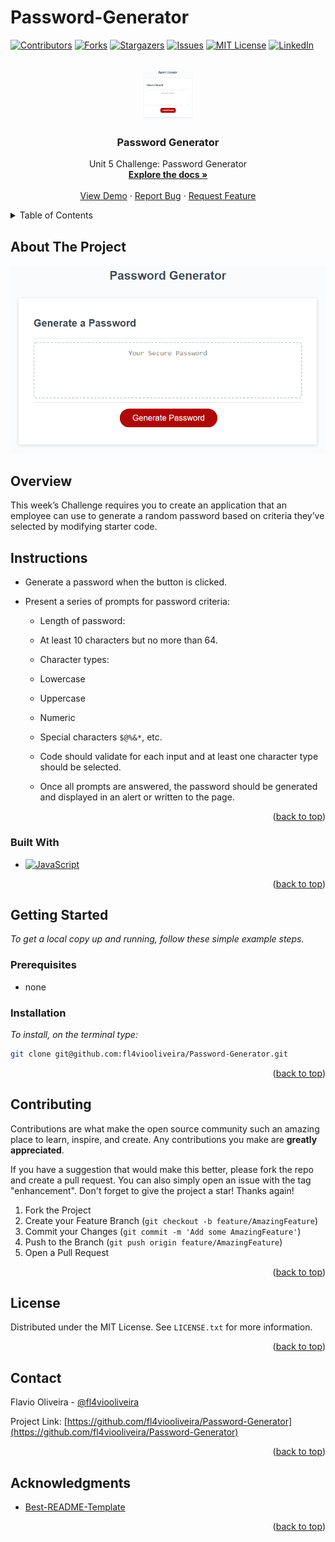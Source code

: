 # Password-Generator
<!-- Improved compatibility of back to top link: See: https://github.com/othneildrew/Best-README-Template/pull/73 -->
<a name="readme-top"></a>

<!-- PROJECT SHIELDS -->
<!--
*** I'm using markdown "reference style" links for readability.
*** Reference links are enclosed in brackets [ ] instead of parentheses ( ).
*** See the bottom of this document for the declaration of the reference variables
*** for contributors-url, forks-url, etc. This is an optional, concise syntax you may use.
*** https://www.markdownguide.org/basic-syntax/#reference-style-links
-->
[![Contributors][contributors-shield]][contributors-url]
[![Forks][forks-shield]][forks-url]
[![Stargazers][stars-shield]][stars-url]
[![Issues][issues-shield]][issues-url]
[![MIT License][license-shield]][license-url]
[![LinkedIn][linkedin-shield]][linkedin-url]



<!-- PROJECT LOGO -->
<br />
<div align="center">
  <a href="https://github.com/fl4viooliveira/Password-Generator">
    <img src="./page.png" alt="Logo" width="80" height="80">
  </a>

<h3 align="center">Password Generator</h3>

  <p align="center">
    Unit 5 Challenge: Password Generator
    <br />
    <a href="https://github.com/fl4viooliveira/Password-Generator"><strong>Explore the docs »</strong></a>
    <br />
    <br />
    <a href="https://github.com/fl4viooliveira/Password-Generator">View Demo</a>
    ·
    <a href="https://github.com/fl4viooliveira/Password-Generator/issues">Report Bug</a>
    ·
    <a href="https://github.com/fl4viooliveira/Password-Generator/issues">Request Feature</a>
  </p>
</div>



<!-- TABLE OF CONTENTS -->
<details>
  <summary>Table of Contents</summary>
  <ol>
    <li>
      <a href="#about-the-project">About The Project</a>
      <ul>
        <li><a href="#built-with">Built With</a></li>
      </ul>
    </li>
    <li>
      <a href="#getting-started">Getting Started</a>
      <ul>
        <li><a href="#prerequisites">Prerequisites</a></li>
        <li><a href="#installation">Installation</a></li>
      </ul>
    </li>
    <li><a href="#contributing">Contributing</a></li>
    <li><a href="#license">License</a></li>
    <li><a href="#contact">Contact</a></li>
    <li><a href="#acknowledgments">Acknowledgments</a></li>
  </ol>
</details>



<!-- ABOUT THE PROJECT -->
## About The Project

[![Password Generator][product-screenshot]](https://fl4viooliveira.github.io/Password-Generator/)

## Overview

This week’s Challenge requires you to create an application that an employee can use to generate a random password based on criteria they’ve selected by modifying starter code.

## Instructions

- Generate a password when the button is clicked.

- Present a series of prompts for password criteria:

  - Length of password:

  - At least 10 characters but no more than 64.

  - Character types:

  - Lowercase

  - Uppercase

  - Numeric

  - Special characters `$@%&*`, etc.

  - Code should validate for each input and at least one character type should be selected.

  - Once all prompts are answered, the password should be generated and displayed in an alert or written to the page.

<p align="right">(<a href="#readme-top">back to top</a>)</p>



### Built With


* [![JavaScript][JavaScript]][JavaScript-url]

<p align="right">(<a href="#readme-top">back to top</a>)</p>



<!-- GETTING STARTED -->
## Getting Started

_To get a local copy up and running, follow these simple example steps._


### Prerequisites

* none

### Installation

_To install, on the terminal type:_
   ```sh
   git clone git@github.com:fl4viooliveira/Password-Generator.git
   ```
<p align="right">(<a href="#readme-top">back to top</a>)</p>


<!-- CONTRIBUTING -->
## Contributing

Contributions are what make the open source community such an amazing place to learn, inspire, and create. Any contributions you make are **greatly appreciated**.

If you have a suggestion that would make this better, please fork the repo and create a pull request. You can also simply open an issue with the tag "enhancement".
Don't forget to give the project a star! Thanks again!

1. Fork the Project
2. Create your Feature Branch (`git checkout -b feature/AmazingFeature`)
3. Commit your Changes (`git commit -m 'Add some AmazingFeature'`)
4. Push to the Branch (`git push origin feature/AmazingFeature`)
5. Open a Pull Request

<p align="right">(<a href="#readme-top">back to top</a>)</p>



<!-- LICENSE -->
## License

Distributed under the MIT License. See `LICENSE.txt` for more information.

<p align="right">(<a href="#readme-top">back to top</a>)</p>



<!-- CONTACT -->
## Contact

Flavio Oliveira - [@fl4viooliveira](https://twitter.com/fl4viooliveira) 

Project Link: [https://github.com/fl4viooliveira/Password-Generator](https://github.com/fl4viooliveira/Password-Generator)

<p align="right">(<a href="#readme-top">back to top</a>)</p>



<!-- ACKNOWLEDGMENTS -->
## Acknowledgments

* [Best-README-Template](https://github.com/othneildrew/Best-README-Template)

<p align="right">(<a href="#readme-top">back to top</a>)</p>



<!-- MARKDOWN LINKS & IMAGES -->
<!-- https://www.markdownguide.org/basic-syntax/#reference-style-links -->
[contributors-shield]: https://img.shields.io/github/contributors/fl4viooliveira/Password-Generator.svg?style=for-the-badge
[contributors-url]: https://github.com/fl4viooliveira/Password-Generator/graphs/contributors
[forks-shield]: https://img.shields.io/github/forks/fl4viooliveira/Password-Generator.svg?style=for-the-badge
[forks-url]: https://github.com/fl4viooliveira/Password-Generator/network/members
[stars-shield]: https://img.shields.io/github/stars/fl4viooliveira/Password-Generator.svg?style=for-the-badge
[stars-url]: https://github.com/fl4viooliveira/Password-Generator/stargazers
[issues-shield]: https://img.shields.io/github/issues/fl4viooliveira/Password-Generator.svg?style=for-the-badge
[issues-url]: https://github.com/fl4viooliveira/Password-Generator/issues
[license-shield]: https://img.shields.io/github/license/fl4viooliveira/Password-Generator.svg?style=for-the-badge
[license-url]: https://github.com/fl4viooliveira/Password-Generator/blob/master/LICENSE.txt
[linkedin-shield]: https://img.shields.io/badge/-LinkedIn-black.svg?style=for-the-badge&logo=linkedin&colorB=555
[linkedin-url]: https://linkedin.com/in/fl4viooliveira
[product-screenshot]: page.png

[JavaScript]: https://img.shields.io/badge/JavaScript-563D7C?style=for-the-badge&logo=javascript&logoColor=white
[JavaScript-url]: https://developer.mozilla.org/en-US/docs/Web/JavaScript